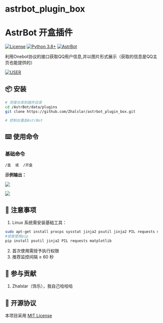 # astrbot_plugin_box
# AstrBot 开盒插件

[![License](https://img.shields.io/badge/License-MIT-green.svg)](https://opensource.org/licenses/MIT)
[![Python 3.8+](https://img.shields.io/badge/Python-3.8%2B-blue.svg)](https://www.python.org/)
[![AstrBot](https://img.shields.io/badge/AstrBot-3.4%2B-orange.svg)](https://github.com/Soulter/AstrBot)

利用Onebot协议的接口获取QQ用户信息,并以图片形式展示（获取的信息是QQ主页也能提供的）

[![USER](https://img.shields.io/badge/user-Meguminlove-blue)](https://github.com/Meguminlove)



## 📦 安装

```bash
# 克隆仓库到插件目录
cd /AstrBot/data/plugins
git clone https://github.com/Zhalslar/astrbot_plugin_box.git

# 控制台重启AstrBot
```

## ⌨️ 使用命令

### 基础命令
```plaintext
/盒  或  /开盒
```
**示例输出：**

![](https://p.ipic.vip/u7el21.png)

![](https://p.ipic.vip/l0xwq2.png)


## 📌 注意事项
1. Linux 系统需安装基础工具：
```bash
sudo apt-get install procps sysstat jinja2 psutil jinja2 PIL requests matplotlib
#或者使用pip
pip install psutil jinja2 PIL requests matplotlib
```
2. 首次使用需授予执行权限
3. 推荐监控间隔 ≥ 60 秒

## 🤝 参与贡献
1. Zhalslar（饰乐），我自己哈哈哈


## 📜 开源协议
本项目采用 [MIT License](LICENSE)
